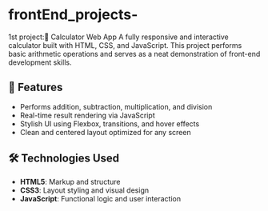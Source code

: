 # frontEnd_projects-
1st project:🔢 Calculator Web App
A fully responsive and interactive calculator built with HTML, CSS, and JavaScript. This project performs basic arithmetic operations and serves as a neat demonstration of front-end development skills.

## 🚀 Features
- Performs addition, subtraction, multiplication, and division
- Real-time result rendering via JavaScript
- Stylish UI using Flexbox, transitions, and hover effects
- Clean and centered layout optimized for any screen
## 🛠️ Technologies Used
- **HTML5**: Markup and structure
- **CSS3**: Layout styling and visual design
- **JavaScript**: Functional logic and user interaction
